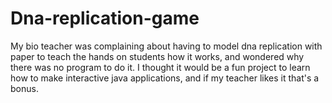 # Dna-replication-game
My bio teacher was complaining about having to model dna replication with paper to teach the hands on students how it works, and
wondered why there was no program to do it.
I thought it would be a fun project to learn how to make interactive java applications, and if my teacher likes it that's a bonus.
